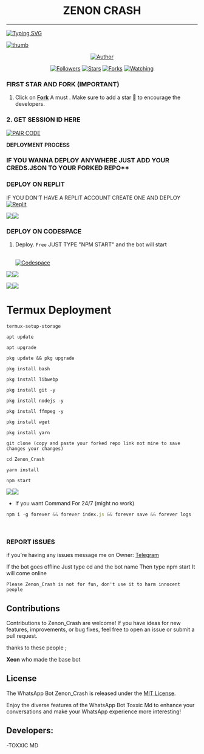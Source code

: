 <h1 align="center"> ZENON CRASH </h1>
<p align="center">  
  
***
  
<a href="https://git.io/typing-svg"><img src="https://readme-typing-svg.demolab.com?font=Black+Ops+One&size=50&pause=1000&color=1BAFBAFF&center=true&width=910&height=100&lines=THANKS FOR CHOOSING ;ZENON +CRASH;WHATSAPP+BUG+BOT;CREATED+BY+TOXXIC+BOY;RELEASED+15-08-24" alt="Typing SVG" /></a>
  </p>
    <a href="https://ibb.co/4dZX3XG"><img src="https://i.ibb.co/6BRTLTx/thumb.jpg" alt="thumb" border="0"></a>
<p align="center">
<p align="center">
<a href="https://github.com/Toxic1239/Zenon_Crash"><img title="Author" src="https://img.shields.io/badge/ZenonCrash?style=for-the-badge&logo=github"></a>
<p align="center">
<a href="https://github.com/Toxic1239/followers"><img title="Followers" src="https://img.shields.io/github/followers/Toxic1239?color=blue&style=flat-square"></a>
<a href="https://github.com/Toxic1239/Zenon_Crash/stargazers/"><img title="Stars" src="https://img.shields.io/github/stars/Toxic1239/Zenon_Crash-Star?color=red&style=flat-square"></a>
<a href="https://github.com/Toxic1239/Zenon_Crash/network/members"><img title="Forks" src="https://img.shields.io/github/forks/Toxic1239/Zenon_Crash?color=green&style=flat-square"></a>
<a href="https://github.com/Toxic1239/Zenon_Crash/watchers"><img title="Watching" src="https://img.shields.io/github/watchers/Toxic1239/Zenon_Crash?label=Watchers&color=yellow&style=flat-square"></a>

### FIRST STAR AND FORK (IMPORTANT) 

1. Click on **[Fork](https://github.com/Toxic1239/Zenon_Crash/fork)** A must . Make sure to add a star 🌟 to encourage the developers.
### 2. GET SESSION ID HERE 

<a href='https://replit.com/@obidikechikadib/Toxic-Creds#main.sh' target="_blank"><img alt='PAIR CODE' src='https://img.shields.io/badge/Click here to get your Creds file-blue?style=for-the-badge&logo=opencv&logoColor=white'/></a> 

**DEPLOYMENT PROCESS**
### IF YOU WANNA DEPLOY ANYWHERE JUST ADD YOUR CREDS.JSON TO YOUR FORKED REPO**

### DEPLOY ON REPLIT
IF YOU DON'T HAVE A REPLIT ACCOUNT CREATE ONE AND DEPLOY 
    <br>
    <a href='https://replit.com/github/Toxic1239/Zenon_Crash' target="_blank"><img alt='Replit' src='https://img.shields.io/badge/-Deploy-red?style=for-the-badge&logo=replit&logoColor=white'/></a>

<a><img src='https://i.imgur.com/LyHic3i.gif'/></a><a><img src='https://i.imgur.com/LyHic3i.gif'/></a>
### DEPLOY ON CODESPACE 
1. Deploy. `Free`
JUST TYPE "NPM START" and the bot will start
 
    <br>
    <a href='https://github.com/codespaces' target="_blank"><img alt='Codespace' src='https://img.shields.io/badge/-Deploy-green?style=for-the-badge&logo=codespace&logoColor=white'/></a>
<a><img src='https://i.imgur.com/LyHic3i.gif'/></a><a><img src='https://i.imgur.com/LyHic3i.gif'/></a>    

<a><img src='https://i.imgur.com/LyHic3i.gif'/></a><a><img src='https://i.imgur.com/LyHic3i.gif'/></a>
# Termux Deployment
```
termux-setup-storage
```
```
apt update
```
```
apt upgrade
```
```
pkg update && pkg upgrade
```
```
pkg install bash
```
```
pkg install libwebp
```
```
pkg install git -y
```
```
pkg install nodejs -y
```
```
pkg install ffmpeg -y 
```
```
pkg install wget
```
```
pkg install yarn
```
```
git clone (copy and paste your forked repo link not mine to save changes your changes) 
```
```
cd Zenon_Crash
```
```
yarn install
```
```
npm start
```
<a><img src='https://i.imgur.com/LyHic3i.gif'/></a><a><img src='https://i.imgur.com/LyHic3i.gif'/></a>
- If you want Command For 24/7 (might no work) 
```js
npm i -g forever && forever index.js && forever save && forever logs
```
<br>

### REPORT ISSUES

if you're having any issues message me on
Owner: [Telegram](https://t.me/Toxxicn_bot) 

If the bot goes offline 
Just type cd and the bot name 
Then type npm start
It will come online

`Please Zenon_Crash is not for fun, don't use it to harm innocent people`


## Contributions

Contributions to Zenon_Crash are welcome! If you have ideas for new features, improvements, or bug fixes, feel free to open an issue or submit a pull request. <br>

   thanks to these people ;

   **Xeon** who made the base bot <br>


## License

The WhatsApp Bot Zenon_Crash is released under the [MIT License](https://opensource.org/licenses/MIT).

Enjoy the diverse features of the WhatsApp Bot Toxxic Md to enhance your conversations and make your WhatsApp experience more interesting!

## Developers:

-TOXXIC MD

